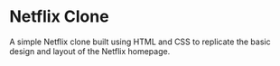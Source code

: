 # Netflix Clone

A simple Netflix clone built using HTML and CSS to replicate the basic design and layout of the Netflix homepage.